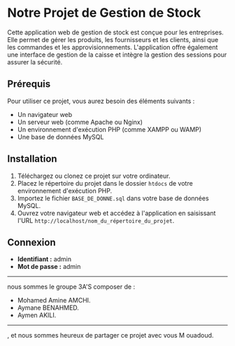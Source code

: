 # Notre Projet de Gestion de Stock

Cette application web de gestion de stock est conçue pour les entreprises. Elle permet de gérer les produits, les fournisseurs et les clients, ainsi que les commandes et les approvisionnements. L'application offre également une interface de gestion de la caisse et intègre la gestion des sessions pour assurer la sécurité.

## Prérequis

Pour utiliser ce projet, vous aurez besoin des éléments suivants :

- Un navigateur web
- Un serveur web (comme Apache ou Nginx)
- Un environnement d'exécution PHP (comme XAMPP ou WAMP)
- Une base de données MySQL

## Installation

1. Téléchargez ou clonez ce projet sur votre ordinateur.
2. Placez le répertoire du projet dans le dossier `htdocs` de votre environnement d'exécution PHP.
3. Importez le fichier `BASE_DE_DONNE.sql` dans votre base de données MySQL.
4. Ouvrez votre navigateur web et accédez à l'application en saisissant l'URL `http://localhost/nom_du_répertoire_du_projet`.

## Connexion

- **Identifiant :** admin 
- **Mot de passe :** admin

---

nous sommes le groupe 3A'S composer de :
- Mohamed Amine AMCHI.
- Aymane BENAHMED.
- Aymen AKILI.
---
, et nous sommes heureux de partager ce projet avec vous M ouadoud.
